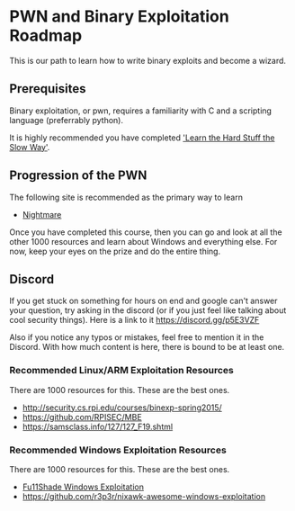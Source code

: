 # PWN and Binary Exploitation Roadmap 

This is our path to learn how to write binary exploits and become a wizard. 

## Prerequisites ##

Binary exploitation, or pwn, requires a familiarity with C and a scripting language (preferrably python).  

It is highly recommended you have completed ['Learn the Hard Stuff the Slow Way'](/hardstuff.md).

## Progression of the PWN ##
The following site is recommended as the primary way to learn

* [Nightmare](https://github.com/guyinatuxedo/nightmare/tree/master/modules)

Once you have completed this course, then you can go and look at all the other 1000 resources and learn about Windows and everything else. For now, keep your eyes on the prize and do the entire thing.

## Discord 
If you get stuck on something for hours on end and google can't answer your question, try asking in the discord (or if you just feel like talking about cool security things). Here is a link to it <https://discord.gg/p5E3VZF>

Also if you notice any typos or mistakes, feel free to mention it in the Discord. With how much content is here, there is bound to be at least one.

### Recommended Linux/ARM Exploitation Resources ###

There are 1000 resources for this. These are the best ones.

* <http://security.cs.rpi.edu/courses/binexp-spring2015/>
* <https://github.com/RPISEC/MBE>
* <https://samsclass.info/127/127_F19.shtml>

### Recommended Windows Exploitation Resources ###

There are 1000 resources for this. These are the best ones.

* [Fu11Shade Windows Exploitation](https://fullpwnops.com/windows-exploitation-pathway.html)
* <https://github.com/r3p3r/nixawk-awesome-windows-exploitation>
